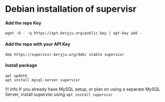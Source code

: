 # Debian installation of supervisr

#### Add the repo Key

```
wget -O - -q https://apt.beryju.org/public.key | apt-key add -
```

#### Add the repo with your API Key

```
deb https://supervisr.beryju.org/deb/ stable supervisr
```

#### Install package

```
apt update
apt install mysql-server supervisr
```

!!! info
    If you already have MySQL setup, or plan on using a separate MySQL Server, install supervisr using `apt install supervisr`

